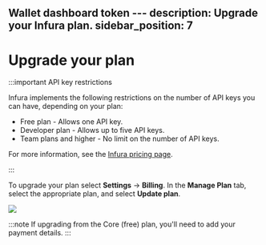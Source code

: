 Wallet dashboard token ---
description: Upgrade your Infura plan.
sidebar_position: 7
---

# Upgrade your plan

:::important API key restrictions

Infura implements the following restrictions on the number of API keys you can have, depending on your plan:

- Free plan - Allows one API key.
- Developer plan - Allows up to five API keys.
- Team plans and higher - No limit on the number of API keys.

For more information, see the [Infura pricing page](https://www.infura.io/pricing).

:::

To upgrade your plan select **Settings** -> **Billing**. In the **Manage Plan** tab, select the
appropriate plan, and select **Update plan**.

<div class="left-align-container">
  <div class="img-large">
    <img
      src={require("../../images/update-plan.png").default}
    />
  </div>
</div>

:::note
If upgrading from the Core (free) plan, you'll need to add your payment details.
:::
